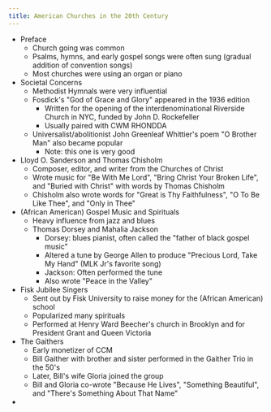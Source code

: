 ```yaml
---
title: American Churches in the 20th Century
---
```


- Preface
	- Church going was common
	- Psalms, hymns, and early gospel songs were often sung (gradual addition of convention songs)
	- Most churches were using an organ or piano
- Societal Concerns
	- Methodist Hymnals were very influential
	- Fosdick's "God of Grace and Glory" appeared in the 1936 edition
		- Written for the opening of the interdenominational Riverside Church in NYC, funded by John D. Rockefeller
		- Usually paired with CWM RHONDDA
	- Universalist/abolitionist John Greenleaf Whittier's poem "O Brother Man" also became popular
		- Note: this one is very good
- Lloyd O. Sanderson and Thomas Chisholm
	- Composer, editor, and writer from the Churches of Christ
	- Wrote music for "Be With Me Lord", "Bring Christ Your Broken Life", and "Buried with Christ" with words by Thomas Chisholm
	- Chisholm also wrote words for "Great is Thy Faithfulness", "O To Be Like Thee", and "Only in Thee"
- (African American) Gospel Music and Spirituals
	- Heavy influence from jazz and blues
	- Thomas Dorsey and Mahalia Jackson
		- Dorsey: blues pianist, often called the "father of black gospel music"
		- Altered a tune by George Allen to produce "Precious Lord, Take My Hand" (MLK Jr's favorite song)
		- Jackson: Often performed the tune
		- Also wrote "Peace in the Valley"
- Fisk Jubilee Singers
	- Sent out by Fisk University to raise money for the (African American) school
	- Popularized many spirituals
	- Performed at Henry Ward Beecher's church in Brooklyn and for President Grant and Queen Victoria
- The Gaithers
	- Early monetizer of CCM
	- Bill Gaither with brother and sister performed in the Gaither Trio in the 50's
	- Later, Bill's wife Gloria joined the group
	- Bill and Gloria co-wrote "Because He Lives", "Something Beautiful", and "There's Something About That Name"
- 